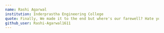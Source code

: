 ```yaml
---
name: Rashi Agarwal
institution: Inderprastha Engineering College
quote: Finally, We made it to the end but where's our farewell? Hate you Coronavirus.
github_user: Rashi-Agarwal1611
---
```

